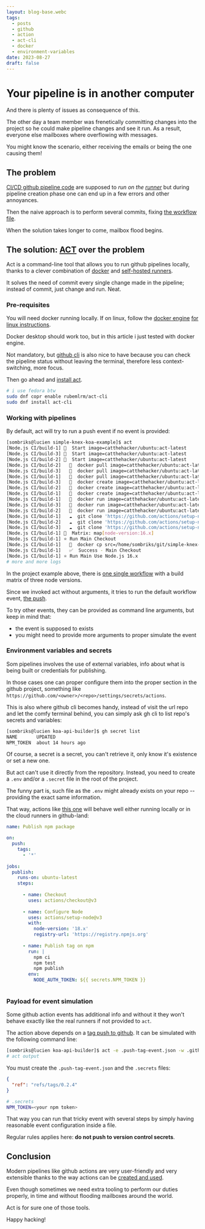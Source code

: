 ```yaml
---
layout: blog-base.webc
tags:
  - posts
  - github
  - action
  - act-cli
  - docker
  - environment-variables
date: 2023-08-27
draft: false
---
```

# Your pipeline is in another computer

And there is plenty of issues as consequence of this.

The other day a team member was frenetically committing changes into the project
so he could make pipeline changes and see it run. As a result, everyone else
mailboxes where overflowing with messages.

You might know the scenario, either receiving the emails or being the one
causing them!

## The problem

[CI/CD github pipeline code](https://github.com/features/actions) are supposed
to _run on the [runner](https://docs.github.com/actions/using-github-hosted-runners/about-github-hosted-runners)_
but during pipeline creation phase one can end up in a few errors and other
annoyances.

Then the naive approach is to perform several commits, fixing
[the workflow file](https://docs.github.com/actions/using-workflows/about-workflows#about-workflows).

When the solution takes longer to come, mailbox flood begins.

## The solution: [ACT](https://github.com/nektos/act) over the problem

Act is a command-line tool that allows you to run github pipelines locally,
thanks to a clever combination of [docker](https://www.docker.com/) and
[self-hosted runners](https://docs.github.com/en/actions/hosting-your-own-runners).

It solves the need of commit every single change made in the pipeline; instead
of commit, just change and run. Neat.

### Pre-requisites

You will need docker running locally. If on linux, follow the
[docker engine](https://docs.docker.com/engine/install)
[for linux instructions](https://docs.docker.com/engine/install/linux-postinstall/).

Docker desktop should work too, but in this article i just tested with docker
engine.

Not mandatory, but [github cli](https://docs.github.com/en/github-cli/github-cli/quickstart)
is also nice to have because you can check the pipeline status without leaving
the terminal, therefore less context-switching, more focus.

Then go ahead and [install act](https://github.com/nektos/act/wiki/Installation).

```bash
# i use fedora btw
sudo dnf copr enable rubemlrm/act-cli
sudo dnf install act-cli
```

### Working with pipelines

By default, act will try to run a push event if no event is provided:

```bash
[sombriks@lucien simple-knex-koa-example]$ act
[Node.js CI/build-1] 🚀  Start image=catthehacker/ubuntu:act-latest
[Node.js CI/build-3] 🚀  Start image=catthehacker/ubuntu:act-latest
[Node.js CI/build-2] 🚀  Start image=catthehacker/ubuntu:act-latest
[Node.js CI/build-2]   🐳  docker pull image=catthehacker/ubuntu:act-latest platform= username= forcePull=true
[Node.js CI/build-3]   🐳  docker pull image=catthehacker/ubuntu:act-latest platform= username= forcePull=true
[Node.js CI/build-1]   🐳  docker pull image=catthehacker/ubuntu:act-latest platform= username= forcePull=true
[Node.js CI/build-3]   🐳  docker create image=catthehacker/ubuntu:act-latest platform= entrypoint=["tail" "-f" "/dev/null"] cmd=[]
[Node.js CI/build-2]   🐳  docker create image=catthehacker/ubuntu:act-latest platform= entrypoint=["tail" "-f" "/dev/null"] cmd=[]
[Node.js CI/build-1]   🐳  docker create image=catthehacker/ubuntu:act-latest platform= entrypoint=["tail" "-f" "/dev/null"] cmd=[]
[Node.js CI/build-1]   🐳  docker run image=catthehacker/ubuntu:act-latest platform= entrypoint=["tail" "-f" "/dev/null"] cmd=[]
[Node.js CI/build-3]   🐳  docker run image=catthehacker/ubuntu:act-latest platform= entrypoint=["tail" "-f" "/dev/null"] cmd=[]
[Node.js CI/build-2]   🐳  docker run image=catthehacker/ubuntu:act-latest platform= entrypoint=["tail" "-f" "/dev/null"] cmd=[]
[Node.js CI/build-1]   ☁  git clone 'https://github.com/actions/setup-node' # ref=v3
[Node.js CI/build-2]   ☁  git clone 'https://github.com/actions/setup-node' # ref=v3
[Node.js CI/build-3]   ☁  git clone 'https://github.com/actions/setup-node' # ref=v3
[Node.js CI/build-1] 🧪  Matrix: map[node-version:16.x]
[Node.js CI/build-1] ⭐ Run Main Checkout
[Node.js CI/build-1]   🐳  docker cp src=/home/sombriks/git/simple-knex-koa-example/. dst=/home/sombriks/git/simple-knex-koa-example
[Node.js CI/build-1]   ✅  Success - Main Checkout
[Node.js CI/build-1] ⭐ Run Main Use Node.js 16.x
# more and more logs
```

In the project example above, there is
[one single workflow](https://github.com/sombriks/simple-knex-koa-example/blob/main/.github/workflows/node.js.yml)
with a build matrix of three node versions.

Since we invoked act without arguments, it tries to run the default workflow
event, [the push](https://docs.github.com/en/actions/using-workflows/events-that-trigger-workflows#push).

To try other events, they can be provided as command line arguments, but keep in
mind that:

- the event is supposed to exists
- you might need to provide more arguments to proper simulate the event

### Environment variables and secrets

Som pipelines involves the use of external variables, info about what is being
built or credentials for publishing.

In those cases one can proper configure them into the proper section in the
github project, something like `https://github.com/<owner>/<repo>/settings/secrets/actions`.

This is also where github cli becomes handy, instead of visit the url repo and
let the comfy terminal behind, you can simply ask gh cli to list repo's secrets
and variables:

```bash
[sombriks@lucien koa-api-builder]$ gh secret list
NAME       UPDATED
NPM_TOKEN  about 14 hours ago
```

Of course, a secret is a secret, you can't retrieve it, only know it's existence
or set a new one.

But act can't use it directly from the repository. Instead, you need to create a
`.env` and/or a `.secret` file in the root of the project.

The funny part is, such file as the `.env` might already exists on your repo --
providing the exact same information.

That way, actions like [this one](https://github.com/sombriks/koa-api-builder/blob/main/.github/workflows/npm_tag_publish.yml)
will behave well either running locally or in the cloud runners in github-land:

```yaml
name: Publish npm package

on:
  push:
    tags:
      - '*'
    
jobs:
  publish:
    runs-on: ubuntu-latest
    steps:
      
      - name: Checkout
        uses: actions/checkout@v3
      
      - name: Configure Node
        uses: actions/setup-node@v3
        with:
          node-version: '18.x'
          registry-url: 'https://registry.npmjs.org'
      
      - name: Publish tag on npm
        run: |
          npm ci
          npm test 
          npm publish
        env:
          NODE_AUTH_TOKEN: ${{ secrets.NPM_TOKEN }}
  
```

### Payload for event simulation

Some github action events has additional info and without it they won't behave
exactly like the real runners if not provided to `act`.

The action above depends on a
[tag push to github](https://docs.github.com/en/actions/using-workflows/events-that-trigger-workflows#running-your-workflow-only-when-a-push-of-specific-tags-occurs).
It can be simulated with the following command line:

```bash
[sombriks@lucien koa-api-builder]$ act -e .push-tag-event.json -w .github/workflows/npm_tag_publish.yml 
# act output
```

You must create the `.push-tag-event.json` and the `.secrets` files:

```json
{
  "ref": "refs/tags/0.2.4"
}
```

```bash
# .secrets
NPM_TOKEN=<your npm token>
```

That way you can run that tricky event with several steps by simply having
reasonable event configuration inside a file.

Regular rules applies here: **do not push to version control secrets**.

## Conclusion

Modern pipelines like github actions are very user-friendly and very extensible
thanks to the way actions can be
[created and used](https://github.com/marketplace?category=&query=&type=actions&verification=).

Even though sometimes we need extra tooling to perform our duties properly, in
time and without flooding mailboxes around the world.

Act is for sure one of those tools.

Happy hacking!
